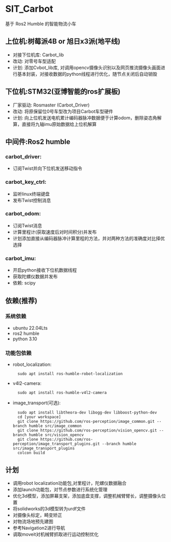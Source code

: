 # SIT_Carbot
基于 Ros2 Humble 的智能物流小车

## 上位机:树莓派4B or 旭日x3派(地平线)
- 对接下位机库: Carbot_lib
- 改动: 对零号车型适配
- 计划: 添加Cvbot_lib库, 对调用opencv摄像头识别以及网页推流摄像头画面进行基本封装，对接收数据的python线程进行优化，随节点关闭后自动销毁

## 下位机:STM32(亚博智能的ros扩展板)
- 厂家驱动: Rosmaster (Carbot_Driver)  
- 改动: 将原保留位0号车型改为项目Carbot车型硬件  
- 计划: 向上位机发送电机累计编码器脉冲数据便于计算odom，删除姿态角解算，直接将九轴imu原始数据给上位机解算

## 中间件:Ros2 humble
### carbot_driver: 
- 订阅Twist并向下位机发送移动指令

### carbot_key_ctrl:
- 监听linux终端键盘
- 发布Twist控制消息

### carbot_odom: 
- 订阅Twist消息
- 计算里程计(获取速度后对时间积分)并发布
- 计划添加直接从编码器脉冲计算里程的方法，并对两种方法的准确度对比择优选择

### carbot_imu:
- 开启python接收下位机数据线程
- 获取陀螺仪数据并发布
- 依赖: scipy

## 依赖(推荐)
### 系统依赖
- ubuntu 22.04Lts
- ros2 humble
- python 3.10

### 功能包依赖
- robot_localization:  

        sudo apt install ros-humble-robot-localization
- v4l2-camera:  

        sudo apt install ros-humble-v4l2-camera
- image_transport(可选):

        sudo apt install libtheora-dev libogg-dev libboost-python-dev
        cd [your workspace]
        git clone https://github.com/ros-perception/image_common.git --branch humble src/image_common
        git clone https://github.com/ros-perception/vision_opencv.git --branch humble src/vision_opencv
        git clone https://github.com/ros-perception/image_transport_plugins.git --branch humble src/image_transport_plugins
        colcon build


## 计划
- 调用robot localization功能包,对里程计，陀螺仪数据融合
- 添加launch功能包，对节点参数进行系统化管理
- 优化3d模型，添加屏幕支架，添加底盘支撑，调整机械臂臂长，调整摄像头位置
- 将solidworks的3d模型转为urdf文件
- 对摄像头标定，畸变矫正
- 对物流场地预先建图
- 参考Navigation2进行导航
- 调取moveit对机械臂抓取进行运动控制优化
